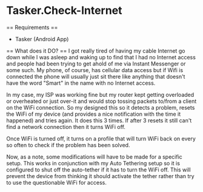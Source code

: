 Tasker.Check-Internet
======================

== Requirements ==
* Tasker (Android App)

== What does it DO? ==
I got really tired of having my cable Internet go down while I was asleep and waking up to find that I had no Internet access and people had been trying to get ahold of me via Instant Messenger or some such.  My phone, of course, has cellular data access but if Wifi is connected the phone will usually just sit there like anything that doesn't have the word "Smart" in the name with no Internet access.

In my case, my ISP was working fine but my router kept getting overloaded or overheated or just over-it and would stop tossing packets to/from a client on the WiFi connection.  So my designed this so it detects a problem, resets the WiFi of my device (and provides a nice notification with the time it happened) and tries again.  It does this 3 times.  If after 3 resets it still can't find a network connection then it turns WiFi off.

Once WiFi is turned off, it turns on a profile that will turn WiFi back on every so often to check if the problem has been solved.

Now, as a note, some modifications will have to be made for a specific setup.  This works in conjunction with my Auto Tethering setup so it is configured to shut off the auto-tether if it has to turn the WiFi off.  This will prevent the device from thinking it should activate the tether rather than try to use the questionable WiFi for access. 